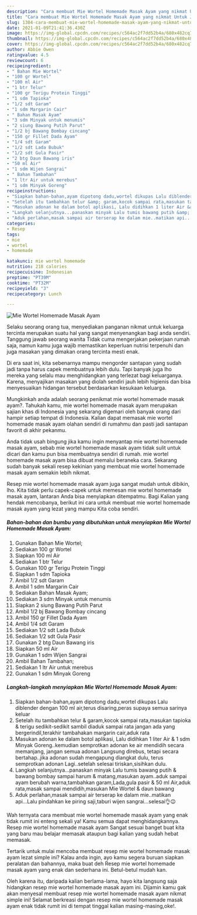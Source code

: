 ```yaml
---
description: "Cara membuat Mie Wortel Homemade Masak Ayam yang nikmat Untuk Jualan"
title: "Cara membuat Mie Wortel Homemade Masak Ayam yang nikmat Untuk Jualan"
slug: 1304-cara-membuat-mie-wortel-homemade-masak-ayam-yang-nikmat-untuk-jualan
date: 2021-01-09T21:41:36.430Z
image: https://img-global.cpcdn.com/recipes/c564ac2f7dd52b4a/680x482cq70/mie-wortel-homemade-masak-ayam-foto-resep-utama.jpg
thumbnail: https://img-global.cpcdn.com/recipes/c564ac2f7dd52b4a/680x482cq70/mie-wortel-homemade-masak-ayam-foto-resep-utama.jpg
cover: https://img-global.cpcdn.com/recipes/c564ac2f7dd52b4a/680x482cq70/mie-wortel-homemade-masak-ayam-foto-resep-utama.jpg
author: Abbie Owen
ratingvalue: 4.5
reviewcount: 6
recipeingredient:
- " Bahan Mie Wortel"
- "100 gr Wortel"
- "100 ml Air"
- "1 btr Telur"
- "100 gr Terigu Protein Tinggi"
- "1 sdm Tapioka"
- "1/2 sdt Garam"
- "1 sdm Margarin Cair"
- " Bahan Masak Ayam"
- "3 sdm Minyak untuk menumis"
- "2 siung Bawang Putih Parut"
- "1/2 bj Bawang Bombay cincang"
- "150 gr Fillet Dada Ayam"
- "1/4 sdt Garam"
- "1/2 sdt Lada Bubuk"
- "1/2 sdt Gula Pasir"
- "2 btg Daun Bawang iris"
- "50 ml Air"
- "1 sdm Wijen Sangrai"
- " Bahan Tambahan"
- "1 ltr Air untuk merebus"
- "1 sdm Minyak Goreng"
recipeinstructions:
- "Siapkan bahan-bahan,ayam dipotong dadu,wortel dikupas Lalu diblender dengan 100 ml air,terus disaring,peras supaya semua sarinya keluar"
- "Setelah itu tambahkan telur &amp; garam,kocok sampai rata,masukan tapioka &amp; terigu sedikit-sedikit sambil diaduk sampai rata jangan ada yang bergerindil,terakhir tambahakan margarin cair,aduk rata"
- "Masukan adonan ke dalam botol aplikasi, Lalu didihkan 1 liter Air &amp; 1 sdm Minyak Goreng..kemudian semprotkan adonan ke air mendidih secara memanjang, jangan semua adonan Langsung direbus, tetapi secara bertahap..jika adonan sudah mengapung diangkat dulu, terus semprotkan adonan Lagi..setelah selesai tiriskan,sisihkan dulu."
- "Langkah selanjutnya...panaskan minyak Lalu tumis bawang putih &amp; bawang bombay sampai harum &amp; matang,masukan ayam..aduk sampai ayam berubah warna,tambahkan garam,Lada,gula pasir &amp; 50 ml Air,aduk rata,masak sampai mendidih,masukan Mie Wortel &amp; daun bawang"
- "Aduk perlahan,masak sampai air terserap ke dalam mie..matikan api...Lalu pindahkan ke piring saji,taburi wijen sangrai...selesai👌😉"
categories:
- Resep
tags:
- mie
- wortel
- homemade

katakunci: mie wortel homemade 
nutrition: 218 calories
recipecuisine: Indonesian
preptime: "PT39M"
cooktime: "PT32M"
recipeyield: "3"
recipecategory: Lunch

---
```



![Mie Wortel Homemade Masak Ayam](https://img-global.cpcdn.com/recipes/c564ac2f7dd52b4a/680x482cq70/mie-wortel-homemade-masak-ayam-foto-resep-utama.jpg)

Selaku seorang orang tua, menyediakan panganan nikmat untuk keluarga tercinta merupakan suatu hal yang sangat menyenangkan bagi anda sendiri. Tanggung jawab seorang  wanita Tidak cuma mengerjakan pekerjaan rumah saja, namun kamu juga wajib memastikan keperluan nutrisi terpenuhi dan juga masakan yang dimakan orang tercinta mesti enak.

Di era  saat ini, kita sebenarnya mampu mengorder santapan yang sudah jadi tanpa harus capek membuatnya lebih dulu. Tapi banyak juga lho mereka yang selalu mau menghidangkan yang terlezat bagi keluarganya. Karena, menyajikan masakan yang diolah sendiri jauh lebih higienis dan bisa menyesuaikan hidangan tersebut berdasarkan kesukaan keluarga. 



Mungkinkah anda adalah seorang penikmat mie wortel homemade masak ayam?. Tahukah kamu, mie wortel homemade masak ayam merupakan sajian khas di Indonesia yang sekarang digemari oleh banyak orang dari hampir setiap tempat di Indonesia. Kalian dapat memasak mie wortel homemade masak ayam olahan sendiri di rumahmu dan pasti jadi santapan favorit di akhir pekanmu.

Anda tidak usah bingung jika kamu ingin menyantap mie wortel homemade masak ayam, sebab mie wortel homemade masak ayam tidak sulit untuk dicari dan kamu pun bisa membuatnya sendiri di rumah. mie wortel homemade masak ayam bisa dibuat memalui beraneka cara. Sekarang sudah banyak sekali resep kekinian yang membuat mie wortel homemade masak ayam semakin lebih nikmat.

Resep mie wortel homemade masak ayam juga sangat mudah untuk dibikin, lho. Kita tidak perlu capek-capek untuk memesan mie wortel homemade masak ayam, lantaran Anda bisa menyiapkan ditempatmu. Bagi Kalian yang hendak mencobanya, berikut ini cara untuk membuat mie wortel homemade masak ayam yang lezat yang mampu Kita coba sendiri.

<!--inarticleads1-->

##### Bahan-bahan dan bumbu yang dibutuhkan untuk menyiapkan Mie Wortel Homemade Masak Ayam:

1. Gunakan  Bahan Mie Wortel;
1. Sediakan 100 gr Wortel
1. Siapkan 100 ml Air
1. Sediakan 1 btr Telur
1. Gunakan 100 gr Terigu Protein Tinggi
1. Siapkan 1 sdm Tapioka
1. Ambil 1/2 sdt Garam
1. Ambil 1 sdm Margarin Cair
1. Sediakan  Bahan Masak Ayam;
1. Sediakan 3 sdm Minyak untuk menumis
1. Siapkan 2 siung Bawang Putih Parut
1. Ambil 1/2 bj Bawang Bombay cincang
1. Ambil 150 gr Fillet Dada Ayam
1. Ambil 1/4 sdt Garam
1. Sediakan 1/2 sdt Lada Bubuk
1. Sediakan 1/2 sdt Gula Pasir
1. Gunakan 2 btg Daun Bawang iris
1. Siapkan 50 ml Air
1. Gunakan 1 sdm Wijen Sangrai
1. Ambil  Bahan Tambahan;
1. Sediakan 1 ltr Air untuk merebus
1. Gunakan 1 sdm Minyak Goreng




<!--inarticleads2-->

##### Langkah-langkah menyiapkan Mie Wortel Homemade Masak Ayam:

1. Siapkan bahan-bahan,ayam dipotong dadu,wortel dikupas Lalu diblender dengan 100 ml air,terus disaring,peras supaya semua sarinya keluar
1. Setelah itu tambahkan telur &amp; garam,kocok sampai rata,masukan tapioka &amp; terigu sedikit-sedikit sambil diaduk sampai rata jangan ada yang bergerindil,terakhir tambahakan margarin cair,aduk rata
1. Masukan adonan ke dalam botol aplikasi, Lalu didihkan 1 liter Air &amp; 1 sdm Minyak Goreng..kemudian semprotkan adonan ke air mendidih secara memanjang, jangan semua adonan Langsung direbus, tetapi secara bertahap..jika adonan sudah mengapung diangkat dulu, terus semprotkan adonan Lagi..setelah selesai tiriskan,sisihkan dulu.
1. Langkah selanjutnya...panaskan minyak Lalu tumis bawang putih &amp; bawang bombay sampai harum &amp; matang,masukan ayam..aduk sampai ayam berubah warna,tambahkan garam,Lada,gula pasir &amp; 50 ml Air,aduk rata,masak sampai mendidih,masukan Mie Wortel &amp; daun bawang
1. Aduk perlahan,masak sampai air terserap ke dalam mie..matikan api...Lalu pindahkan ke piring saji,taburi wijen sangrai...selesai👌😉




Wah ternyata cara membuat mie wortel homemade masak ayam yang enak tidak rumit ini enteng sekali ya! Kamu semua dapat menghidangkannya. Resep mie wortel homemade masak ayam Sangat sesuai banget buat kita yang baru mau belajar memasak ataupun bagi kalian yang sudah hebat memasak.

Tertarik untuk mulai mencoba membuat resep mie wortel homemade masak ayam lezat simple ini? Kalau anda ingin, ayo kamu segera buruan siapkan peralatan dan bahannya, maka buat deh Resep mie wortel homemade masak ayam yang enak dan sederhana ini. Betul-betul mudah kan. 

Oleh karena itu, daripada kalian berlama-lama, hayo kita langsung saja hidangkan resep mie wortel homemade masak ayam ini. Dijamin kamu gak akan menyesal membuat resep mie wortel homemade masak ayam nikmat simple ini! Selamat berkreasi dengan resep mie wortel homemade masak ayam enak tidak rumit ini di tempat tinggal kalian masing-masing,oke!.

